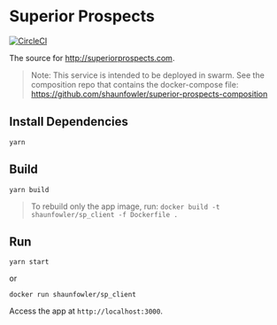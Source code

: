 # Superior Prospects

[![CircleCI](https://circleci.com/gh/shaunfowler/superior-prospects/tree/master.svg?style=svg)](https://circleci.com/gh/shaunfowler/superior-prospects/tree/master)

The source for http://superiorprospects.com.

> Note: This service is intended to be deployed in swarm. See the composition repo that contains the docker-compose file: https://github.com/shaunfowler/superior-prospects-composition

## Install Dependencies

`yarn`

## Build

`yarn build`

> To rebuild only the app image, run: `docker build -t shaunfowler/sp_client -f Dockerfile .`

## Run

`yarn start`

or

`docker run shaunfowler/sp_client`

Access the app at `http://localhost:3000`.
